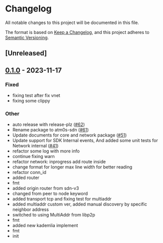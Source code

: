 # Changelog
All notable changes to this project will be documented in this file.

The format is based on [Keep a Changelog](https://keepachangelog.com/en/1.0.0/),
and this project adheres to [Semantic Versioning](https://semver.org/spec/v2.0.0.html).

## [Unreleased]

## [0.1.0](https://github.com/8xFF/atm0s-sdn/releases/tag/atm0s-sdn-identity-v0.1.0) - 2023-11-17

### Fixed
- fixing test after fix vnet
- fixing some clippy

### Other
- auto release with release-plz ([#62](https://github.com/8xFF/atm0s-sdn/pull/62))
- Rename package to atm0s-sdn ([#61](https://github.com/8xFF/atm0s-sdn/pull/61))
- Update documents for core and network package ([#51](https://github.com/8xFF/atm0s-sdn/pull/51))
- Update support for SDK Internal events, And added some unit tests for Network internal ([#41](https://github.com/8xFF/atm0s-sdn/pull/41))
- refactor some log with more info
- continue fixing warn
- refactor network: inprogress add route inside
- change format for longer max line width for better reading
- refactor conn_id
- added router
- fmt
- added origin router from sdn-v3
- changed from peer to node keyword
- added transport tcp and fixing test for multiaddr
- added multiaddr custom ver, added manual discovery by specific neighbor address
- switched to using MultiAddr from libp2p
- fmt
- added new kademlia implement
- fmt
- init
